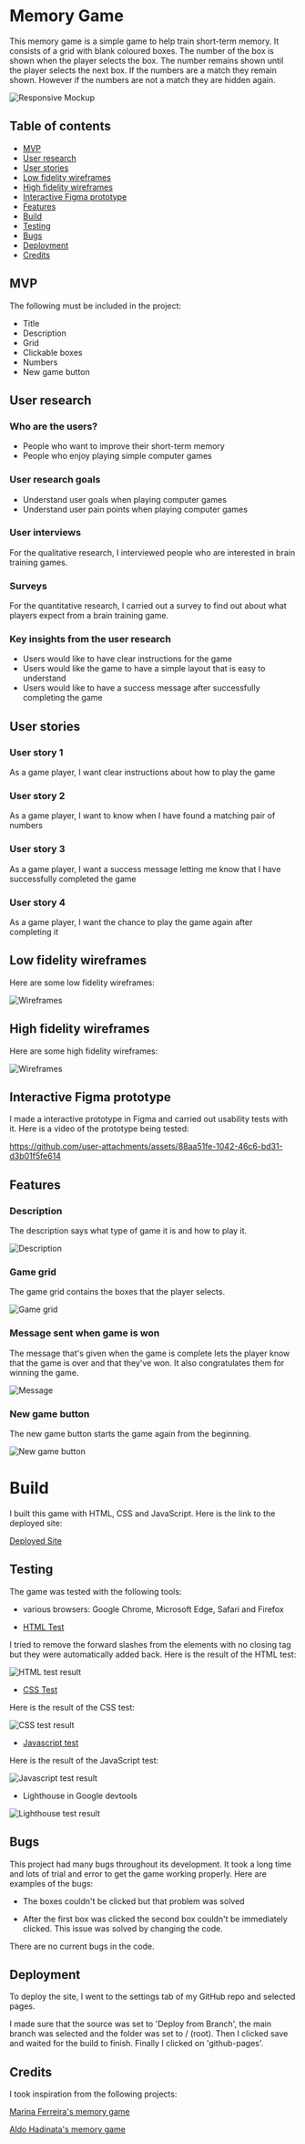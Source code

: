 # Memory Game

This memory game is a simple game to help train short-term memory. It consists of a grid with blank coloured boxes. The number of the box is shown when the player selects the box. The number remains shown until the player selects the next box. If the numbers are a match they remain shown. However if the numbers are not a match they are hidden again.

![Responsive Mockup](assets/images/amiresponsive.jpeg)

## Table of contents

- [MVP](#mvp)
- [User research](#user-research)
- [User stories](#user-stories)
- [Low fidelity wireframes](#low-fidelity-wireframes)
- [High fidelity wireframes](#high-fidelity-wireframes)
- [Interactive Figma prototype](#interactive-figma-prototype)
- [Features](#features)
- [Build](#build)   
- [Testing](#testing)
- [Bugs](#bugs)   
- [Deployment](#deployment)
- [Credits](#credits)

## MVP

The following must be included in the project:

- Title
- Description
- Grid
- Clickable boxes
- Numbers
- New game button

## User research

### Who are the users?

- People who want to improve their short-term memory
- People who enjoy playing simple computer games

### User research goals

- Understand user goals when playing computer games
- Understand user pain points when playing computer games

### User interviews

For the qualitative research, I interviewed people who are interested in brain training games.

### Surveys

For the quantitative research, I carried out a survey to find out about what players expect from a brain training game.

### Key insights from the user research

- Users would like to have clear instructions for the game
- Users would like the game to have a simple layout that is easy to understand
- Users would like to have a success message after successfully completing the game

## User stories

### User story 1

As a game player, I want clear instructions about how to play the game

### User story 2

As a game player, I want to know when I have found a matching pair of numbers

### User story 3

As a game player, I want a success message letting me know that I have successfully completed the game

### User story 4

As a game player, I want the chance to play the game again after completing it

## Low fidelity wireframes

Here are some low fidelity wireframes:

![Wireframes](assets/images/wireframes.png)

## High fidelity wireframes

Here are some high fidelity wireframes:

![Wireframes](assets/images/hf_wireframes.png)

## Interactive Figma prototype

I made a interactive prototype in Figma and carried out usability tests with it. Here is a video of the prototype being tested:

https://github.com/user-attachments/assets/88aa51fe-1042-46c6-bd31-d3b01f5fe614

## Features

### Description

The description says what type of game it is and how to play it.

![Description](assets/images/description.jpeg)

### Game grid

The game grid contains the boxes that the player selects.

![Game grid](assets/images/game_grid.jpeg)

### Message sent when game is won

The message that's given when the game is complete lets the player know that the game is over and that they've won. It also congratulates them for winning the game.

![Message](assets/images/message.png)

### New game button

The new game button starts the game again from the beginning.

![New game button](assets/images/button.jpeg)

# Build

I built this game with HTML, CSS and JavaScript. Here is the link to the deployed site:

[Deployed Site](https://catherinep37.github.io/Project_2/)

## Testing

The game was tested with the following tools:

- various browsers: Google Chrome, Microsoft Edge, Safari and Firefox

- [HTML Test](https://validator.w3.org/)

I tried to remove the forward slashes from the elements with no closing tag but they were automatically added back. Here is the result of the HTML test:

![HTML test result](assets/images/html_test.jpeg)

- [CSS Test](https://jigsaw.w3.org/css-validator/validator)

Here is the result of the CSS test:

![CSS test result](assets/images/css_test.jpeg)

- [Javascript test](https://jshint.com/)

Here is the result of the JavaScript test:

![Javascript test result](assets/images/javascript_test.jpeg)

- Lighthouse in Google devtools

![Lighthouse test result](assets/images/lighthouse_test.png)

## Bugs

This project had many bugs throughout its development. It took a long time and lots of trial and error to get the game working properly. Here are examples of the bugs:

- The boxes couldn't be clicked but that problem was solved

- After the first box was clicked the second box couldn't be immediately clicked. This issue was solved by changing the code.
  
There are no current bugs in the code.

## Deployment

To deploy the site, I went to the settings tab of my GitHub repo and selected pages.

I made sure that the source was set to 'Deploy from Branch', the main branch was selected and the folder was set to / (root). Then I clicked save and waited for
the build to finish. Finally I clicked on 'github-pages'.

## Credits

I took inspiration from the following projects:

[Marina Ferreira's memory game](https://marina-ferreira.github.io/tutorials/js/memory-game/)

[Aldo Hadinata's memory game](https://github.com/4ldoHadinata/memory-game-js)
